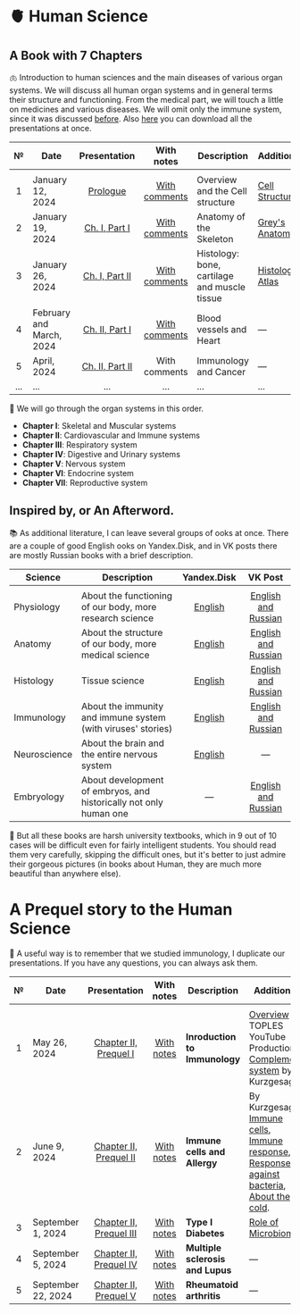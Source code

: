 # 🫀 Human Science

## A Book with 7 Chapters

🫁 Introduction to human sciences and the main diseases of various organ systems. We will discuss all human organ systems and in general terms their structure and functioning. From the medical part, we will touch a little on medicines and various diseases. We will omit only the immune system, since it was discussed [before](https://github.com/subpolare/france/blob/main/2023-Virology-Immunology.md). Also [here](https://disk.yandex.ru/d/GrtnUE2wBBBAsQ) you can download all the presentations at once.

| № | Date | Presentation | With notes | Description | Additional |
| :-----: | ----- | :-----: | :-----: | ----- | ----- |
|  |  |  |  |  |  |
| 1 | January 12, 2024 | [Prologue](https://disk.yandex.ru/i/yZmpww5MvAPYxQ) | [With comments](https://disk.yandex.ru/i/21dN31fsvywdNw) | Overview and the Cell structure | [Cell Structure](https://youtu.be/0xe1s65IH0w) |
| 2 | January 19, 2024 | [Ch. I, Part I](https://disk.yandex.ru/i/P30-ttGKp7ONpw) | [With comments](https://disk.yandex.ru/i/G0iVtTJDq8RLHQ) | Anatomy of the Skeleton | [Grey's Anatomy](https://disk.yandex.ru/i/s_Qfc-wtsF03jw) |
| 3 | January 26, 2024 | [Ch. I, Part II](https://disk.yandex.ru/i/DO_K0DbqKcO_zA) | [With comments](https://disk.yandex.ru/i/ljhyUYMx8bZUbA) | Histology: bone, cartilage and muscle tissue | [Histology Atlas](https://disk.yandex.ru/i/vB8RB2M96gkMag) |
| 4 | February and March, 2024 | [Ch. II, Part I](https://disk.yandex.ru/i/dxXnJytk13PlQg) | [With comments](https://disk.yandex.ru/i/ehJN8AEOX_3Zxg) | Blood vessels and Heart | — |
| 5 | April, 2024 | [Ch. II, Part II]() | With comments | Immunology and Cancer | — |
| ... | ... | ... | ... | ... | ... |

🧠 We will go through the organ systems in this order.
* **Chapter I**: Skeletal and Muscular systems 
* **Chapter II**: Cardiovascular and Immune systems
* **Chapter III**: Respiratory system 
* **Chapter IV**: Digestive and Urinary systems
* **Chapter V**: Nervous system
* **Chapter VI**: Endocrine system 
* **Chapter VII**: Reproductive system

## Inspired by, or An Afterword. 

📚 As additional literature, I can leave several groups of ooks at once. There are a couple of good English ooks on Yandex.Disk, and in VK posts there are mostly Russian books with a brief description.

| Science | Description | Yandex.Disk | VK Post | 
| ----- | ----- | :-----: | :-----: | 
|  |  |  |  | 
| Physiology | About the functioning of our body, more research science | [English](https://disk.yandex.ru/d/bTB8F2Tn3e39vw) | [English and Russian](https://vk.com/wall-93139590_697) |
| Anatomy | About the structure of our body, more medical science | [English](https://disk.yandex.ru/d/ZlSzm7qxu-XpAg) | [English and Russian](https://vk.com/wall-93139590_4799) |
| Histology | Tissue science | [English](https://disk.yandex.ru/d/ouFDwAunKhrfRA) | [English and Russian](https://vk.com/wall-93139590_990) |
| Immunology | About the immunity and immune system (with viruses' stories) | [English](https://disk.yandex.ru/d/kr-LvZ230ZSM3g) | [English and Russian](https://vk.com/wall-93139590_3272) |
| Neuroscience | About the brain and the entire nervous system | [English](https://disk.yandex.ru/d/Jn7zNqFFRu_FzQ) | — |
| Embryology | About development of embryos, and historically not only human one | — | [English and Russian](https://vk.com/wall-93139590_649) |

📖 But all these books are harsh university textbooks, which in 9 out of 10 cases will be difficult even for fairly intelligent students. You should read them very carefully, skipping the difficult ones, but it's better to just admire their gorgeous pictures (in books about Human, they are much more beautiful than anywhere else).

# A Prequel story to the Human Science

🦠 A useful way is to remember that we studied immunology, I duplicate our presentations. If you have any questions, you can always ask them.

| № | Date | Presentation | With notes | Description | Additional |
| :-----: | ----- | :-----: | :-----: | ----- | ----- |
|  |  |  |  |  |  |
| 1 | May 26, 2024 | [Chapter II, Prequel I](https://disk.yandex.ru/i/DAn8N-Ey7BORqQ) | [With notes](https://disk.yandex.ru/i/jN07K7vCameGFw) | **Inroduction to Immunology** | [Overview](https://youtu.be/SYPPbaB63MQ) by TOPLES YouTube Production, [Complement system](https://youtu.be/BSypUV6QUNw) by Kurzgesagt |
| 2 | June 9, 2024 | [Chapter II, Prequel II](https://disk.yandex.ru/i/VMgwPjqGswCcUg) | [With notes](https://disk.yandex.ru/i/3Ufszli6izX8sg) | **Immune cells and Allergy** | By Kurzgesagt: [Immune cells](https://youtu.be/lXfEK8G8CUI), [Immune response](https://youtu.be/LmpuerlbJu0), [Response against bacteria](https://youtu.be/zQGOcOUBi6s), [About the cold](https://youtu.be/M-K7mxdN62M). |
| 3 | September 1, 2024 | [Chapter II, Prequel III](https://disk.yandex.ru/i/mRSvkTkKr1yMzw) | [With notes](https://disk.yandex.ru/i/CjRzkwVLbk4kcQ) | **Type I Diabetes** | [Role of Microbiome](https://youtu.be/VzPD009qTN4) |
| 4 | September 5, 2024 | [Chapter II, Prequel IV](https://disk.yandex.ru/i/j6ac2e0f6KDUJA) | [With notes](https://disk.yandex.ru/i/jBtkcq7dI3qNbg) | **Multiple sclerosis and Lupus** | — |
| 5 | September 22, 2024 | [Chapter II, Prequel V](https://disk.yandex.ru/i/vR1VxDwsWYS3ow) | [With notes](https://disk.yandex.ru/i/vT9ybLgrXMDtRg) | **Rheumatoid arthritis** | — |
